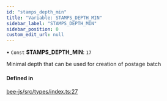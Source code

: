 ```yaml
---
id: "stamps_depth_min"
title: "Variable: STAMPS_DEPTH_MIN"
sidebar_label: "STAMPS_DEPTH_MIN"
sidebar_position: 0
custom_edit_url: null
---
```


• `Const` **STAMPS\_DEPTH\_MIN**: ``17``

Minimal depth that can be used for creation of postage batch

#### Defined in

[bee-js/src/types/index.ts:27](https://github.com/ethersphere/bee-js/blob/6f227e1/src/types/index.ts#L27)
